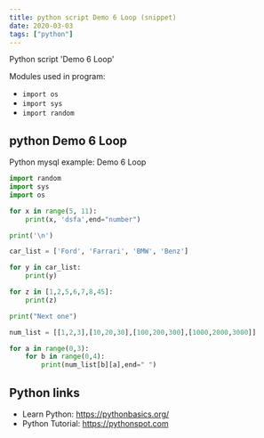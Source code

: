 ```yaml
---
title: python script Demo 6 Loop (snippet)
date: 2020-03-03
tags: ["python"]
---
```

Python script 'Demo 6 Loop'


Modules used in program: 
* `import os`
* `import sys`
* `import random`

## python Demo 6 Loop

Python mysql example: Demo 6 Loop

```python
import random
import sys
import os

for x in range(5, 11):
    print(x, 'dsfa',end="number")

print('\n')

car_list = ['Ford', 'Farrari', 'BMW', 'Benz']

for y in car_list:
    print(y)

for z in [1,2,5,6,7,8,45]:
    print(z)

print("Next one")

num_list = [[1,2,3],[10,20,30],[100,200,300],[1000,2000,3000]]

for a in range(0,3):
    for b in range(0,4):
        print(num_list[b][a],end=" ")

```

## Python links

- Learn Python: https://pythonbasics.org/
- Python Tutorial: https://pythonspot.com
